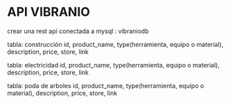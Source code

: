 # API VIBRANIO

crear una rest api conectada a mysql : vibraniodb

tabla: construcción
    id, product_name, type(herramienta, equipo o material), description, price, store, link

tabla: electricidad
    id, product_name, type(herramienta, equipo o material), description, price, store, link

tabla: poda de arboles
    id, product_name, type(herramienta, equipo o material), description, price, store, link
